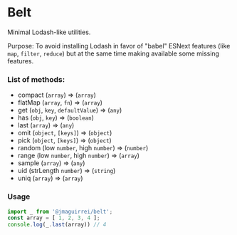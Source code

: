 # Belt

Minimal Lodash-like utilities.

Purpose: To avoid installing Lodash in favor of "babel" ESNext features (like `map`, `filter`, `reduce`) but at the same time making available some missing features.

### List of methods:
- compact (`array`) => (`array`)
- flatMap (`array`, `fn`) => (`array`)
- get (`obj`, `key`, `defaultValue`) => (`any`)
- has (`obj`, `key`) => (`boolean`)
- last (`array`) => (`any`)
- omit (`object`, `[keys]`) => (`object`)
- pick (`object`, `[keys]`) => (`object`)
- random (low `number`, high `number`) => (`number`)
- range (low `number`, high `number`) => (`array`)
- sample (`array`) => (`any`)
- uid (strLength `number`) => (`string`)
- uniq (`array`) => (`array`)

### Usage
```javascript
import _ from '@jmaguirrei/belt';
const array = [ 1, 2, 3, 4 ];
console.log(_.last(array)) // 4
```

